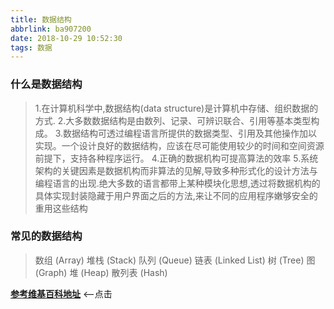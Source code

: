 ```yaml
---
title: 数据结构
abbrlink: ba907200
date: 2018-10-29 10:52:30
tags: 数据
---
```


### 什么是数据结构

> 1.在计算机科学中,数据结构(data structure)是计算机中存储、组织数据的方式. 2.大多数数据结构是由数列、记录、可辨识联合、引用等基本类型构成。 3.数据结构可透过编程语言所提供的数据类型、引用及其他操作加以实现。一个设计良好的数据结构，应该在尽可能使用较少的时间和空间资源前提下，支持各种程序运行。 4.正确的数据机构可提高算法的效率 5.系统架构的关键因素是数据机构而非算法的见解,导致多种形式化的设计方法与编程语言的出现.绝大多数的语言都带上某种模块化思想,透过将数据机构的具体实现封装隐藏于用户界面之后的方法,来让不同的应用程序嫩够安全的重用这些结构

### 常见的数据结构

> 数组 (Array)
> 堆栈 (Stack)
> 队列 (Queue)
> 链表 (Linked List)
> 树 (Tree)
> 图 (Graph)
> 堆 (Heap)
> 散列表 (Hash)

**[参考维基百科地址](https://zh.wikipedia.org/wiki/%E6%95%B0%E6%8D%AE%E7%BB%93%E6%9E%84)** <--点击
